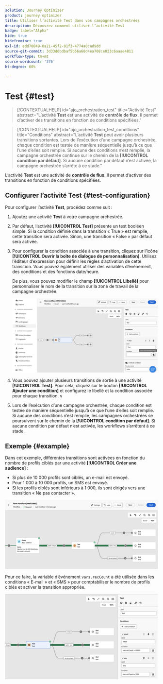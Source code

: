 ```yaml
---
solution: Journey Optimizer
product: journey optimizer
title: Utiliser l’activité Test dans vos campagnes orchestrées
description: Découvrez comment utiliser l’activité Test
badge: label="Alpha"
hide: true
hidefromtoc: true
exl-id: edd70849-0a21-45f2-91f3-4774a0cad9dd
source-git-commit: 3d33d0bdbaf5b56a68d4ea708ce023c6aaae4811
workflow-type: tm+mt
source-wordcount: '376'
ht-degree: 60%

---
```


# Test {#test}

>[!CONTEXTUALHELP]
>id="ajo_orchestration_test"
>title="Activité Test"
>abstract="L’activité **Test** est une activité de **contrôle de flux**. Il permet d’activer des transitions en fonction de conditions spécifiées."

>[!CONTEXTUALHELP]
>id="ajo_orchestration_test_conditions"
>title="Conditions"
>abstract="L’activité **Test** peut avoir plusieurs transitions sortantes. Lors de l’exécution d’une campagne orchestrée, chaque condition est testée de manière séquentielle jusqu’à ce que l’une d’elles soit remplie. Si aucune des conditions n’est remplie, la campagne orchestrée continue sur le chemin de la **[!UICONTROL condition par défaut]**. Si aucune condition par défaut n’est activée, la campagne orchestrée s’arrête à ce stade."

L’activité **Test** est une activité de **contrôle de flux**. Il permet d’activer des transitions en fonction de conditions spécifiées.

## Configurer l’activité Test {#test-configuration}

Pour configurer l’activité **Test**, procédez comme suit :

1. Ajoutez une activité **Test** à votre campagne orchestrée.

1. Par défaut, l’activité **[!UICONTROL Test]** présente un test booléen simple. Si la condition définie dans la transition « True » est remplie, cette transition sera activée. Sinon, une transition « False » par défaut sera activée.

1. Pour configurer la condition associée à une transition, cliquez sur l’icône **[!UICONTROL Ouvrir la boîte de dialogue de personnalisation]**. Utilisez l’éditeur d’expression pour définir les règles d’activation de cette transition. Vous pouvez également utiliser des variables d’événement, des conditions et des fonctions date/heure.

   De plus, vous pouvez modifier le champ **[!UICONTROL Libellé]** pour personnaliser le nom de la transition sur la zone de travail de la campagne orchestrée.

   ![](../assets/workflow-test-default.png)

1. Vous pouvez ajouter plusieurs transitions de sortie à une activité **[!UICONTROL Test]**. Pour cela, cliquez sur le bouton **[!UICONTROL Ajouter une condition]** et configurez le libellé et la condition associée pour chaque transition.
v
1. Lors de l’exécution d’une campagne orchestrée, chaque condition est testée de manière séquentielle jusqu’à ce que l’une d’elles soit remplie. Si aucune des conditions n’est remplie, les campagnes orchestrées se poursuivent sur le chemin de la **[!UICONTROL condition par défaut]**. Si aucune condition par défaut n’est activée, les workflows s’arrêtent à ce stade.

## Exemple {#example}

Dans cet exemple, différentes transitions sont activées en fonction du nombre de profils ciblés par une activité **[!UICONTROL Créer une audience]** :

* Si plus de 10 000 profils sont ciblés, un e-mail est envoyé.
* Pour 1 000 à 10 000 profils, un SMS est envoyé.
* Si les profils ciblés sont inférieurs à 1 000, ils sont dirigés vers une transition « Ne pas contacter ».

![](../assets/workflow-test-example.png)

Pour ce faire, la variable d’événement `vars.recCount` a été utilisée dans les conditions « E-mail » et « SMS » pour comptabiliser le nombre de profils ciblés et activer la transition appropriée.

![](../assets/workflow-test-example-config.png)
